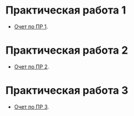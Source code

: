 # Практическая работа 1

 - [Очет по ПР 1](/practice/otchet_pr1_Ovchinniova.pdf).

# Практическая работа 2

 - [Очет по ПР 2](/practice/Otchet_Pr№2_Ovchinniova.pdf).

# Практическая работа 3

 - [Очет по ПР 3](/practice/Otchet_pr3_Ovchinnikova.pdf).
